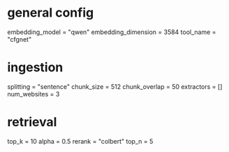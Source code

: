 # general config
embedding_model = "qwen"
embedding_dimension = 3584
tool_name = "cfgnet"

# ingestion
splitting = "sentence"
chunk_size = 512
chunk_overlap = 50
extractors = []
num_websites = 3

# retrieval
top_k = 10
alpha = 0.5 
rerank = "colbert"
top_n = 5